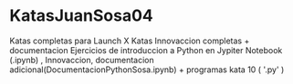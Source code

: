 # KatasJuanSosa04
Katas completas para Launch X
Katas Innovaccion completas + documentacion
Ejercicios de introduccion a Python en Jypiter Notebook (.ipynb) , Innovaccion, documentacion adicional(DocumentacionPythonSosa.ipynb) + programas kata 10 ( '.py' )
